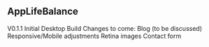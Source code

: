 ## AppLifeBalance

V0.1.1
Initial Desktop Build
Changes to come:
Blog (to be discussed)
Responsive/Mobile adjustments
Retina images
Contact form

